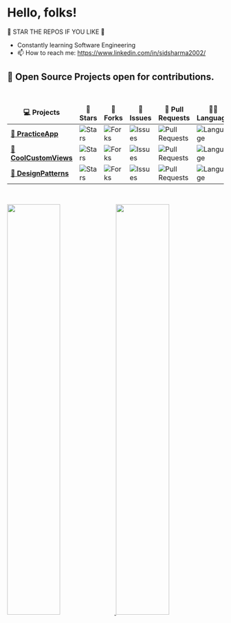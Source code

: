 # Hello, folks! 

🌟 STAR THE REPOS IF YOU LIKE 🌟

- Constantly learning Software Engineering
- 📫 How to reach me:  https://www.linkedin.com/in/sidsharma2002/

 <summary><h2><b>🥇 Open Source Projects open for contributions.</b></h2></summary>

  <br />
  <table>
    <thead align="center">
      <tr border: none;>
        <td><b>💻 Projects</b></td>
        <td><b>🌟 Stars</b></td>
        <td><b>🍴 Forks</b></td>
        <td><b>🐛 Issues</b></td>
        <td><b>🔔 Pull Requests</b></td>
        <td><b>👨‍💻 Language</b></td>
      </tr>
    </thead>
    <tbody>
      <tr>
	      <td><a href="https://github.com/sidsharma2002/PracticeApp"><b>🚀 PracticeApp </b></a></td>
        <td><img alt="Stars" src="https://img.shields.io/github/stars/sidsharma2002/PracticeApp?style=flat-square&labelColor=343b41"/></td>
        <td><img alt="Forks" src="https://img.shields.io/github/forks/sidsharma2002/PracticeApp?style=flat-square&labelColor=343b41"/></td>
        <td><img alt="Issues" src="https://img.shields.io/github/issues/sidsharma2002/PracticeApp?style=flat-square"/></td>
        <td><img alt="Pull Requests" src="https://img.shields.io/github/issues-pr/sidsharma2002/PracticeApp?style=flat-square"/></td>
        <td><img alt="Language" src="https://img.shields.io/github/languages/top/sidsharma2002/PracticeApp?style=flat-square"/></td>
      </tr>
	<tr>
	      <td><a href="https://github.com/sidsharma2002/CoolCustomViews"><b>🚀 CoolCustomViews </b></a></td>
        <td><img alt="Stars" src="https://img.shields.io/github/stars/sidsharma2002/CoolCustomViews?style=flat-square&labelColor=343b41"/></td>
        <td><img alt="Forks" src="https://img.shields.io/github/forks/sidsharma2002/CoolCustomViews?style=flat-square&labelColor=343b41"/></td>
        <td><img alt="Issues" src="https://img.shields.io/github/issues/sidsharma2002/CoolCustomViews?style=flat-square"/></td>
        <td><img alt="Pull Requests" src="https://img.shields.io/github/issues-pr/sidsharma2002/CoolCustomViews?style=flat-square"/></td>
        <td><img alt="Language" src="https://img.shields.io/github/languages/top/sidsharma2002/CoolCustomViews?style=flat-square"/></td>
      </tr>
      	<tr>
	      <td><a href="https://github.com/sidsharma2002/DesignPatterns"><b>🚀 DesignPatterns </b></a></td>
        <td><img alt="Stars" src="https://img.shields.io/github/stars/sidsharma2002/DesignPatterns?style=flat-square&labelColor=343b41"/></td>
        <td><img alt="Forks" src="https://img.shields.io/github/forks/sidsharma2002/DesignPatterns?style=flat-square&labelColor=343b41"/></td>
        <td><img alt="Issues" src="https://img.shields.io/github/issues/sidsharma2002/DesignPatterns?style=flat-square"/></td>
        <td><img alt="Pull Requests" src="https://img.shields.io/github/issues-pr/sidsharma2002/DesignPatterns?style=flat-square"/></td>
        <td><img alt="Language" src="https://img.shields.io/github/languages/top/sidsharma2002/DesignPatterns?style=flat-square"/></td>
      </tr>
	</tbody>
  </table>

<br/>
<p align="left">
  <a href="https://abhigyantrips.dev/">
  <img width="49.5%" src="https://github-readme-stats.vercel.app/api?username=sidsharma2002&show_icons=true&theme=gruvbox&hide_border=true" />
    <img width="49.5%" src="https://github-readme-streak-stats.herokuapp.com/?user=sidsharma2002&theme=gruvbox&hide_border=true" />
  </a>
</p>
<br>


<br/>  

